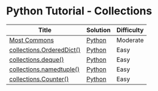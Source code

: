 # Python Tutorial - Collections

| Title | Solution | Difficulty |
| ----- | -------- | ---------- |
| [Most Commons](https://www.hackerrank.com/challenges/most-commons) | [Python](./Most%20Commons/main.py) | Moderate |
| [collections.OrderedDict()](https://www.hackerrank.com/challenges/py-collections-ordereddict) | [Python](./collections.OrderedDict()/main.py) | Easy |
| [collections.deque()](https://www.hackerrank.com/challenges/py-collections-deque) | [Python](./collections.deque()/main.py) | Easy |
| [collections.namedtuple()](https://www.hackerrank.com/challenges/py-collections-namedtuple) | [Python](./collections.namedtuple()/main.py) | Easy |
| [collections.Counter()](https://www.hackerrank.com/challenges/collections-counter) | [Python](./collections.Counter()/main.py) | Easy |
